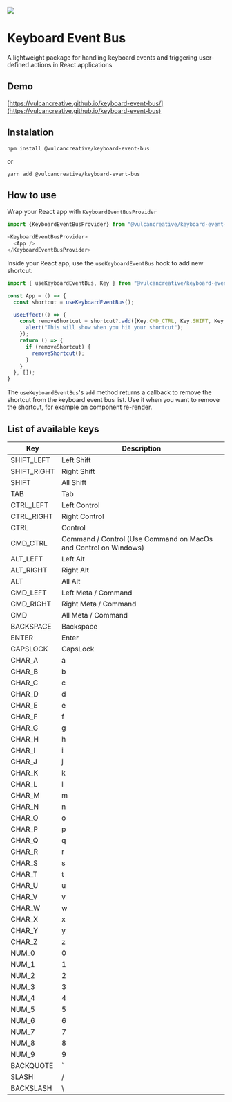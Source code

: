 <a target="_blank" href="https://www.npmjs.com/package/@vulcancreative/keyboard-event-bus"><img src="https://img.shields.io/npm/v/@vulcancreative/keyboard-event-bus" /></a>

# Keyboard Event Bus
A lightweight package for handling keyboard events and triggering user-defined actions in React applications

## Demo
[https://vulcancreative.github.io/keyboard-event-bus/](https://vulcancreative.github.io/keyboard-event-bus)

## Instalation
```
npm install @vulcancreative/keyboard-event-bus
```

or 

```
yarn add @vulcancreative/keyboard-event-bus
```

## How to use
Wrap your React app with `KeyboardEventBusProvider`

```js
import {KeyboardEventBusProvider} from "@vulcancreative/keyboard-event-bus";

<KeyboardEventBusProvider>
  <App />
</KeyboardEventBusProvider>
```

Inside your React app, use the `useKeyboardEventBus` hook to add new shortcut.

```js
import { useKeyboardEventBus, Key } from "@vulcancreative/keyboard-event-bus";

const App = () => {
  const shortcut = useKeyboardEventBus();

  useEffect(() => {
    const removeShortcut = shortcut?.add([Key.CMD_CTRL, Key.SHIFT, Key.CHAR_K], () => {
      alert("This will show when you hit your shortcut");
    });
    return () => {
      if (removeShortcut) {
        removeShortcut();
      }
    }
  }, []);
}
```

The `useKeyboardEventBus`'s `add` method returns a callback to remove the shortcut from the keyboard event bus list.
Use it when you want to remove the shortcut, for example on component re-render.

## List of available keys

| Key         | Description   |
|-------------|---------------|
| SHIFT_LEFT  | Left Shift    |
| SHIFT_RIGHT | Right Shift   |
| SHIFT       | All Shift         |
| TAB         | Tab           |
| CTRL_LEFT   | Left Control  |
| CTRL_RIGHT  | Right Control |
| CTRL        | Control       |
| CMD_CTRL    | Command / Control (Use Command on MacOs and Control on Windows)|
| ALT_LEFT    | Left Alt      |
| ALT_RIGHT   | Right Alt      |
| ALT         | All Alt           |
| CMD_LEFT    | Left  Meta / Command    |
| CMD_RIGHT   | Right Meta / Command     |
| CMD         | All Meta / Command      |
| BACKSPACE   | Backspace     |
| ENTER       | Enter         |
| CAPSLOCK    | CapsLock      |
| CHAR_A      | a             |
| CHAR_B      | b             |
| CHAR_C      | c             |
| CHAR_D      | d             |
| CHAR_E      | e             |
| CHAR_F      | f             |
| CHAR_G      | g             |
| CHAR_H      | h             |
| CHAR_I      | i             |
| CHAR_J      | j             |
| CHAR_K      | k             |
| CHAR_L      | l             |
| CHAR_M      | m             |
| CHAR_N      | n             |
| CHAR_O      | o             |
| CHAR_P      | p             |
| CHAR_Q      | q             |
| CHAR_R      | r             |
| CHAR_S      | s             |
| CHAR_T      | t             |
| CHAR_U      | u             |
| CHAR_V      | v             |
| CHAR_W      | w             |
| CHAR_X      | x             |
| CHAR_Y      | y             |
| CHAR_Z      | z             |
| NUM_0       | 0             |
| NUM_1       | 1             |
| NUM_2       | 2             |
| NUM_3       | 3             |
| NUM_4       | 4             |
| NUM_5       | 5             |
| NUM_6       | 6             |
| NUM_7       | 7             |
| NUM_8       | 8             |
| NUM_9       | 9             |
| BACKQUOTE   | `             |
| SLASH       | /             |
| BACKSLASH   | \\            |

